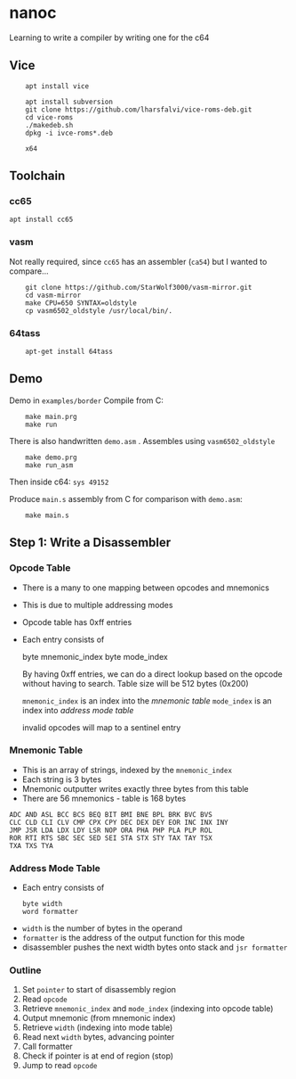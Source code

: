 # nanoc
Learning to write a compiler by writing one for the c64

## Vice
```
	apt install vice

	apt install subversion
	git clone https://github.com/lharsfalvi/vice-roms-deb.git
	cd vice-roms
	./makedeb.sh
	dpkg -i ivce-roms*.deb

	x64
```
## Toolchain
### cc65
`apt install cc65`

### vasm
Not really required, since `cc65` has an assembler (`ca54`) but I wanted to compare...
```
	git clone https://github.com/StarWolf3000/vasm-mirror.git
	cd vasm-mirror
	make CPU=650 SYNTAX=oldstyle
	cp vasm6502_oldstyle /usr/local/bin/.
```	

### 64tass
```
	apt-get install 64tass
```
	
## Demo
Demo in `examples/border`
Compile from C:
```
	make main.prg
	make run
```
There is also handwritten `demo.asm` . Assembles using `vasm6502_oldstyle`
```
	make demo.prg
	make run_asm
```
Then inside c64: `sys 49152`

Produce `main.s` assembly from C for comparison with `demo.asm`:
```
	make main.s
```

## Step 1: Write a Disassembler
### Opcode Table
- There is a many to one mapping between opcodes and mnemonics
- This is due to multiple addressing modes
- Opcode table has 0xff entries
- Each entry consists of

  byte mnemonic_index
  byte mode_index

  By having 0xff entries, we can do a direct lookup based on the opcode without having to search. Table size will be 512 bytes (0x200)

  `mnemonic_index` is an index into the _mnemonic table_
  `mode_index` is an index into _address mode table_
  
  invalid opcodes will map to a sentinel entry

### Mnemonic Table
- This is an array of strings, indexed by the `mnemonic_index`
- Each string is 3 bytes
- Mnemonic outputter writes exactly three bytes from this table
- There are 56 mnemonics - table is 168 bytes
```
ADC AND ASL BCC BCS BEQ BIT BMI BNE BPL BRK BVC BVS
CLC CLD CLI CLV CMP CPX CPY DEC DEX DEY EOR INC INX INY
JMP JSR LDA LDX LDY LSR NOP ORA PHA PHP PLA PLP ROL
ROR RTI RTS SBC SEC SED SEI STA STX STY TAX TAY TSX
TXA TXS TYA
```

### Address Mode Table
- Each entry consists of
  ```
  byte width
  word formatter
  ```
- `width` is the number of bytes in the operand
- `formatter` is the address of the output function for this mode
- disassembler pushes the next width bytes onto stack and `jsr formatter`

### Outline

1. Set `pointer` to start of disassembly region
2. Read `opcode`
3. Retrieve `mnemonic_index` and `mode_index` (indexing into opcode table)
4. Output mnemonic (from mnemonic index)
5. Retrieve `width` (indexing into mode table)
6. Read next `width` bytes, advancing pointer
7. Call formatter
8. Check if pointer is at end of region (stop)
9. Jump to read `opcode`
